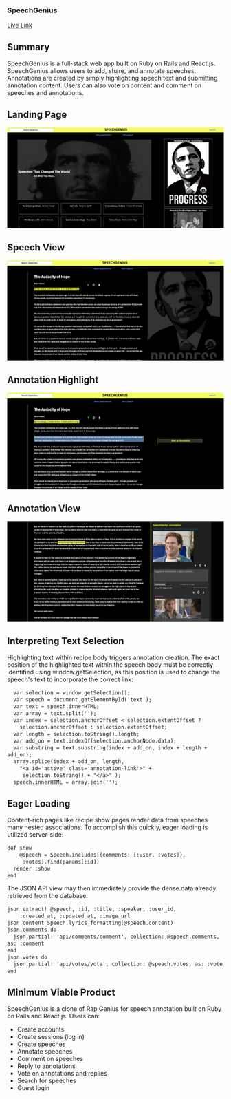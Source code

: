 ### SpeechGenius

[Live Link](speechgenius.xyz)

## Summary

SpeechGenius is a full-stack web app built on Ruby on Rails and React.js. SpeechGenius allows users to add, share, and annotate speeches. Annotations are created by simply highlighting speech text and submitting annotation content. Users can also vote on content and comment on speeches and annotations.

## Landing Page

![Landing Page](https://github.com/parikhshiv/SpeechGenius/blob/master/docs/screenshots/landing.png)

## Speech View

![Landing Page](https://github.com/parikhshiv/SpeechGenius/blob/master/docs/screenshots/speech_view.png)

## Annotation Highlight

![Landing Page](https://github.com/parikhshiv/SpeechGenius/blob/master/docs/screenshots/annotation_highlight.png)

## Annotation View

![Landing Page](https://github.com/parikhshiv/SpeechGenius/blob/master/docs/screenshots/annotation_view.png)


## Interpreting Text Selection

Highlighting text within recipe body triggers annotation creation. The exact position of the highlighted text within the speech body must be correctly identified using window.getSelection, as this position is used to change the speech's text to incorporate the correct link:

```
  var selection = window.getSelection();
  var speech = document.getElementById('text');
  var text = speech.innerHTML;
  var array = text.split('');
  var index = selection.anchorOffset < selection.extentOffset ?
    selection.anchorOffset : selection.extentOffset;
  var length = selection.toString().length;
  var add_on = text.indexOf(selection.anchorNode.data);
  var substring = text.substring(index + add_on, index + length + add_on);
  array.splice(index + add_on, length,
    "<a id='active' class='annotation-link'>" +
     selection.toString() + "</a>" );
  speech.innerHTML = array.join('');
```

## Eager Loading

Content-rich pages like recipe show pages render data from speeches many nested associations. To accomplish this quickly, eager loading is utilized server-side:

```
def show
    @speech = Speech.includes({comments: [:user, :votes]},
     :votes).find(params[:id])
  render :show
end
```

The JSON API view may then immediately provide the dense data already retrieved from the database:

```
json.extract! @speech, :id, :title, :speaker, :user_id,
    :created_at, :updated_at, :image_url
json.content Speech.lyrics_formatting(@speech.content)
json.comments do
  json.partial! 'api/comments/comment', collection: @speech.comments, as: :comment
end
json.votes do
  json.partial! 'api/votes/vote', collection: @speech.votes, as: :vote
end
```

## Minimum Viable Product

SpeechGenius is a clone of Rap Genius for speech annotation built on Ruby on Rails and React.js. Users can:

 - Create accounts
 - Create sessions (log in)
 - Create speeches
 - Annotate speeches
 - Comment on speeches
 - Reply to annotations
 - Vote on annotations and replies
 - Search for speeches
 - Guest login
